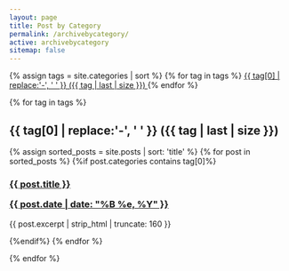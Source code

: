 ```yaml
---
layout: page
title: Post by Category
permalink: /archivebycategory/
active: archivebycategory
sitemap: false
---
```

<div>
{% assign tags = site.categories | sort %}
{% for tag in tags %}
 <span class="site-tag">
    <a href="#{{ tag | first | slugify }}">
            {{ tag[0] | replace:'-', ' ' }} ({{ tag | last | size }})
    </a>
</span>
{% endfor %}
</div>

<div id="index">

{% for tag in tags %}
<a name="{{ tag[0] }}"></a><h2>{{ tag[0] | replace:'-', ' ' }} ({{ tag | last | size }}) </h2>
{% assign sorted_posts = site.posts | sort: 'title' %}
{% for post in sorted_posts %}
{%if post.categories contains tag[0]%}

  <h3><a href="{{ site.url }}{{ post.url }}" title="{{ post.title }}">{{ post.title }} <p class="date">{{ post.date |  date: "%B %e, %Y" }}</p></a></h3>
   <p>{{ post.excerpt | strip_html | truncate: 160 }}</p>

{%endif%}
{% endfor %}

{% endfor %}
</div>

